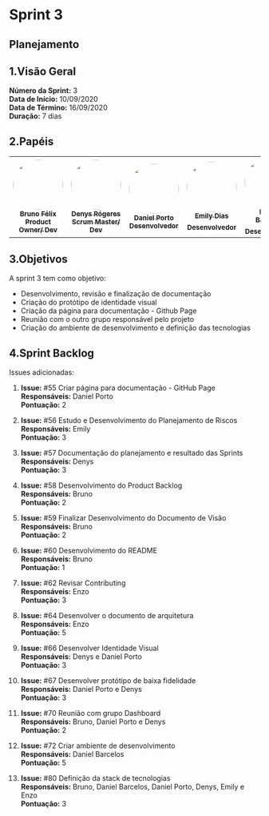 # Sprint 3

## Planejamento 

## 1.Visão Geral
**Número da Sprint:** 3<br>
**Data de Início:** 10/09/2020<br>
**Data de Término:** 16/09/2020<br>
**Duração:** 7 dias<br>

## 2.Papéis

<table>
    <tr>
     <td align="center"><a href="https://github.com/Bruno-Felix"><img style="border-radius: 50%;" src="https://avatars2.githubusercontent.com/u/38890440?s=400&u=9c14ab68fc12dbeb25956056fe86bb075d138fa5&v=4" width="100px;" alt=""/><br /><sub><b>Bruno Félix</b><br><b>Product Owner/ Dev</b></sub></a><br /><a href="https://github.com/Bruno-Felix"></a>           </td>
        <td align="center"><a href="https://github.com/DenysRogeres"><img style="border-radius: 50%;" src="https://avatars0.githubusercontent.com/u/54676096?s=400&u=7b70aa8d6bd5ef6edffcd43686e81beb60546027&v=4" width="100px;" alt=""/><br /><sub><b>Denys Rógeres</b><br><b>Scrum Master/ Dev</b></sub></a><br /><a href="https://github.com/DenysRogeres"></a></td>
        <td align="center"><a href="https://github.com/DanielPortods"><img style="border-radius: 50%;" src="https://avatars3.githubusercontent.com/u/48573556?s=400&u=e1d90cb87288030c0fcb57a9b537dd88a77e1525&v=4" width="100px;" alt=""/><br /><sub><b>Daniel Porto</b><br><b>Desenvolvedor</b></sub></a><br /><a href="https://github.com/DanielPortods"></a></td>
        <td align="center"><a href="https://github.com/emysdias"><img style="border-radius: 50%;" src="https://avatars3.githubusercontent.com/u/52640974?s=400&u=78292e0e872227c1bc7da0352748d0a12306ea39&v=4" width="100px;" alt=""/><br /><sub><b>Emily Dias</b><br><b>Desenvolvedor</sub></a><br /><a href="https://github.com/emysdias"></a></td>
        <td align="center"><a href="https://github.com/daniel-bm"><img style="border-radius: 50%;" src="https://avatars1.githubusercontent.com/u/38585724?s=400&u=46d21bc14c3d1acce6829b8a96329d23f432549f&v=4" width="100px;" alt=""/><br /><sub><b>Daniel Barcelos</b><br><b>Desenvolvedor</sub></a><br /><a href="https://github.com/daniel-bm"></a></td>
        <td align="center"><a href="https://github.com/enzoggqs"><img style="border-radius: 50%;" src="https://avatars3.githubusercontent.com/u/38733364?s=400&u=03933ce39868586c14b93dc9c99f37c19bb9ee9b&v=4" width="100px;" alt=""/><br /><sub><b>Enzo Gabriel</b><br><b>Desenvolvedor</sub></a><br /><a href="https://github.com/enzoggqs"></a></td>
        </tr>
    </table>


## 3.Objetivos
A sprint 3 tem como objetivo:
- Desenvolvimento, revisão e finalização de documentação
- Criação do protótipo de identidade visual
- Criação da página para documentação - Github Page
- Reunião com o outro grupo responsável pelo projeto
- Criação do ambiente de desenvolvimento e definição das tecnologias

## 4.Sprint Backlog
Issues adicionadas: 
1. **Issue:** #55 Criar página para documentação - GitHub Page <br>
**Responsáveis:** Daniel Porto<br>
**Pontuação:** 2

2. **Issue:** #56 Estudo e Desenvolvimento do Planejamento de Riscos<br>
**Responsáveis:** Emily<br>
**Pontuação:** 3

3. **Issue:** #57 Documentação do planejamento e resultado das Sprints<br>
**Responsáveis:** Denys<br>
**Pontuação:** 3

4. **Issue:** #58 Desenvolvimento do Product Backlog<br>
**Responsáveis:** Bruno<br>
**Pontuação:** 2

5. **Issue:** #59 Finalizar Desenvolvimento do Documento de Visão<br>
**Responsáveis:** Bruno<br>
**Pontuação:** 2

6. **Issue:** #60 Desenvolvimento do README<br>
**Responsáveis:** Bruno<br>
**Pontuação:** 1

7. **Issue:** #62 Revisar Contributing<br>
**Responsáveis:** Enzo<br>
**Pontuação:** 3

8. **Issue:** #64 Desenvolver o documento de arquitetura<br>
**Responsáveis:** Enzo<br>
**Pontuação:** 5

9. **Issue:** #66 Desenvolver Identidade Visual<br>
**Responsáveis:** Denys e Daniel Porto<br>
**Pontuação:** 3

10. **Issue:** #67 Desenvolver protótipo de baixa fidelidade<br>
**Responsáveis:** Daniel Porto e Denys<br>
**Pontuação:** 3

11. **Issue:** #70 Reunião com grupo Dashboard<br>
**Responsáveis:** Bruno, Daniel Porto e Denys<br>
**Pontuação:** 2

12. **Issue:** #72 Criar ambiente de desenvolvimento<br>
**Responsáveis:** Daniel Barcelos<br>
**Pontuação:** 5

13. **Issue:** #80 Definição da stack de tecnologias<br>
**Responsáveis:** Bruno, Daniel Barcelos, Daniel Porto, Denys, Emily e Enzo<br>
**Pontuação:** 3


